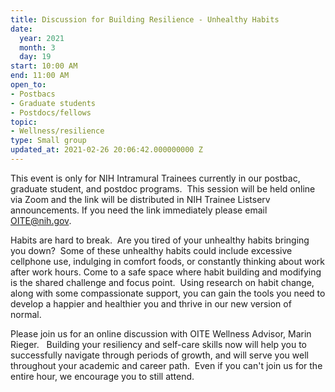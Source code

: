 ```yaml
---
title: Discussion for Building Resilience - Unhealthy Habits
date:
  year: 2021
  month: 3
  day: 19
start: 10:00 AM
end: 11:00 AM
open_to:
- Postbacs
- Graduate students
- Postdocs/fellows
topic:
- Wellness/resilience
type: Small group
updated_at: 2021-02-26 20:06:42.000000000 Z
---
```

This event is only for NIH Intramural Trainees currently in our postbac,
graduate student, and postdoc programs.  This session will be held
online via Zoom and the link will be distributed in NIH Trainee Listserv
announcements. If you need the link immediately please email
OITE@nih.gov. 

Habits are hard to break.  Are you tired of your unhealthy habits
bringing you down?  Some of these unhealthy habits could include
excessive cellphone use, indulging in comfort foods, or constantly
thinking about work after work hours. Come to a safe space where habit
building and modifying is the shared challenge and focus point.  Using
research on habit change, along with some compassionate support, you can
gain the tools you need to develop a happier and healthier you and
thrive in our new version of normal. 

Please join us for an online discussion with OITE Wellness Advisor,
Marin Rieger.   Building your resiliency and self-care skills now will
help you to successfully navigate through periods of growth, and will
serve you well throughout your academic and career path.  Even if you
can't join us for the entire hour, we encourage you to still attend.  

 

 
